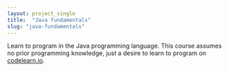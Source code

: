 ```yaml
---
layout: project_single
title:  "Java fundamentals"
slug: "java-fundamentals"
---
```

Learn to program in the Java programming language.
This course assumes no prior programming knowledge, just a desire to learn to program on [codelearn.io](https://codelearn.io/certification/y2e3nwq5).  